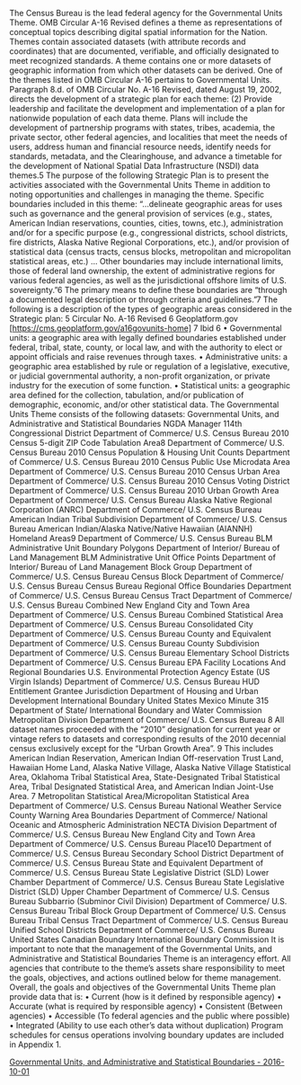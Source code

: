 The Census Bureau is the lead federal agency for the Governmental Units Theme. OMB Circular A-16
Revised defines a theme as representations of conceptual topics describing digital spatial information
for the Nation. Themes contain associated datasets (with attribute records and coordinates) that are
documented, verifiable, and officially designated to meet recognized standards. A theme contains one
or more datasets of geographic information from which other datasets can be derived. One of the
themes listed in OMB Circular A-16 pertains to Governmental Units.
Paragraph 8.d. of OMB Circular No. A-16 Revised, dated August 19, 2002, directs the development of a
strategic plan for each theme:
(2) Provide leadership and facilitate the development and implementation of a plan for
nationwide population of each data theme. Plans will include the development of
partnership programs with states, tribes, academia, the private sector, other federal
agencies, and localities that meet the needs of users, address human and financial
resource needs, identify needs for standards, metadata, and the Clearinghouse, and
advance a timetable for the development of National Spatial Data Infrastructure (NSDI)
data themes.5
The purpose of the following Strategic Plan is to present the activities associated with the Governmental
Units Theme in addition to noting opportunities and challenges in managing the theme. Specific
boundaries included in this theme:
“…delineate geographic areas for uses such as governance and the general provision of services
(e.g., states, American Indian reservations, counties, cities, towns, etc.), administration and/or
for a specific purpose (e.g., congressional districts, school districts, fire districts, Alaska Native
Regional Corporations, etc.), and/or provision of statistical data (census tracts, census blocks,
metropolitan and micropolitan statistical areas, etc.) … Other boundaries may include
international limits, those of federal land ownership, the extent of administrative regions for
various federal agencies, as well as the jurisdictional offshore limits of U.S. sovereignty.”6
The primary means to define these boundaries are “through a documented legal description or through
criteria and guidelines.”7 The following is a description of the types of geographic areas considered in
the Strategic plan:
 5 Circular No. A-16 Revised 6 Geoplatform.gov [https://cms.geoplatform.gov/a16govunits-home] 7 Ibid
6
• Governmental units: a geographic area with legally defined boundaries established under
federal, tribal, state, county, or local law, and with the authority to elect or appoint officials and
raise revenues through taxes.
• Administrative units: a geographic area established by rule or regulation of a legislative,
executive, or judicial governmental authority, a non-profit organization, or private industry for
the execution of some function.
• Statistical units: a geographic area defined for the collection, tabulation, and/or publication of
demographic, economic, and/or other statistical data.
The Governmental Units Theme consists of the following datasets:
Governmental Units, and Administrative and Statistical
Boundaries NGDA
Manager
114th Congressional District Department of Commerce/ U.S. Census Bureau
2010 Census 5-digit ZIP Code Tabulation Area8 Department of Commerce/ U.S. Census Bureau
2010 Census Population & Housing Unit Counts Department of Commerce/ U.S. Census Bureau
2010 Census Public Use Microdata Area Department of Commerce/ U.S. Census Bureau
2010 Census Urban Area Department of Commerce/ U.S. Census Bureau
2010 Census Voting District Department of Commerce/ U.S. Census Bureau
2010 Urban Growth Area Department of Commerce/ U.S. Census Bureau
Alaska Native Regional Corporation (ANRC) Department of Commerce/ U.S. Census Bureau
American Indian Tribal Subdivision Department of Commerce/ U.S. Census Bureau
American Indian/Alaska Native/Native Hawaiian
(AIANNH) Homeland Areas9
Department of Commerce/ U.S. Census Bureau
BLM Administrative Unit Boundary Polygons Department of Interior/ Bureau of Land Management
BLM Administrative Unit Office Points Department of Interior/ Bureau of Land Management
Block Group Department of Commerce/ U.S. Census Bureau
Census Block Department of Commerce/ U.S. Census Bureau
Census Bureau Regional Office Boundaries Department of Commerce/ U.S. Census Bureau
Census Tract Department of Commerce/ U.S. Census Bureau
Combined New England City and Town Area Department of Commerce/ U.S. Census Bureau
Combined Statistical Area Department of Commerce/ U.S. Census Bureau
Consolidated City Department of Commerce/ U.S. Census Bureau
County and Equivalent Department of Commerce/ U.S. Census Bureau
County Subdivision Department of Commerce/ U.S. Census Bureau
Elementary School Districts Department of Commerce/ U.S. Census Bureau
EPA Facility Locations And Regional Boundaries U.S. Environmental Protection Agency
Estate (US Virgin Islands) Department of Commerce/ U.S. Census Bureau
HUD Entitlement Grantee Jurisdiction Department of Housing and Urban Development
International Boundary United States Mexico Minute
315
Department of State/ International Boundary and
Water Commission
Metropolitan Division Department of Commerce/ U.S. Census Bureau
 8 All dataset names proceeded with the “2010” designation for current year or vintage refers to datasets and
corresponding results of the 2010 decennial census exclusively except for the “Urban Growth Area”. 9 This includes American Indian Reservation, American Indian Off-reservation Trust Land, Hawaiian Home Land,
Alaska Native Village, Alaska Native Village Statistical Area, Oklahoma Tribal Statistical Area, State-Designated
Tribal Statistical Area, Tribal Designated Statistical Area, and American Indian Joint-Use Area.
7
Metropolitan Statistical Area/Micropolitan Statistical
Area
Department of Commerce/ U.S. Census Bureau
National Weather Service County Warning Area
Boundaries
Department of Commerce/ National Oceanic and
Atmospheric Administration
NECTA Division Department of Commerce/ U.S. Census Bureau
New England City and Town Area Department of Commerce/ U.S. Census Bureau
Place10 Department of Commerce/ U.S. Census Bureau
Secondary School District Department of Commerce/ U.S. Census Bureau
State and Equivalent Department of Commerce/ U.S. Census Bureau
State Legislative District (SLD) Lower Chamber Department of Commerce/ U.S. Census Bureau
State Legislative District (SLD) Upper Chamber Department of Commerce/ U.S. Census Bureau
Subbarrio (Subminor Civil Division) Department of Commerce/ U.S. Census Bureau
Tribal Block Group Department of Commerce/ U.S. Census Bureau
Tribal Census Tract Department of Commerce/ U.S. Census Bureau
Unified School Districts Department of Commerce/ U.S. Census Bureau
United States Canadian Boundary International Boundary Commission
It is important to note that the management of the Governmental Units, and Administrative and
Statistical Boundaries Theme is an interagency effort. All agencies that contribute to the theme’s assets
share responsibility to meet the goals, objectives, and actions outlined below for theme management.
Overall, the goals and objectives of the Governmental Units Theme plan provide data that is:
• Current (how is it defined by responsible agency)
• Accurate (what is required by responsible agency)
• Consistent (Between agencies)
• Accessible (To federal agencies and the public where possible)
• Integrated (Ability to use each other’s data without duplication)
Program schedules for census operations involving boundary updates are included in Appendix 1.

[Governmental Units, and Administrative and Statistical Boundaries - 2016-10-01](https://cms.geoplatform.gov/sites/default/files/a16govunits/GOV_UNITS_THEME_Strategic_Plan_FINAL.pdf)  
